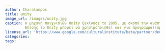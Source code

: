 ```yaml
---
author: Charalampos
title: unity
image_url: /images/unity.jpg
caption: Η μηχανή παιχνιδιών Unity ξεκίνησε το 2005, με σκοπό την ανάπτυξη παιχνιδιών.
         Επίσης το Unity μπορεί να χρησιμοποιηθεί και για προγραμματισμό παιχνιδιών με AI.
license_url: 'https://www.google.com/culturalinstitute/beta/partner/deutsches-museum'
categories:
tags:
---
```

